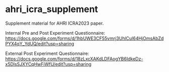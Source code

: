 # ahri_icra_supplement
Supplement material for AHRI ICRA2023 paper.

Internal Pre and Post Experiment Questionnaire: https://docs.google.com/forms/d/1hbUWE3CF55vmrj3UhlCul64HjOmsAbZdPYX4qY_YdUQ/edit?usp=sharing

External Post Experiment Questionnaire: https://docs.google.com/forms/d/18zLxcXAKdLDFAogYB6IdkeDz-x5DlsSJXYCqHwFiWfU/edit?usp=sharing
